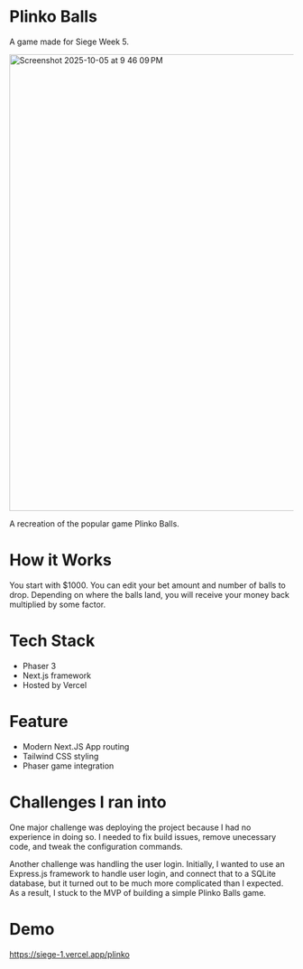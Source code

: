 # Plinko Balls
A game made for Siege Week 5.

<img width="1047" height="809" alt="Screenshot 2025-10-05 at 9 46 09 PM" src="https://github.com/user-attachments/assets/843529ad-af21-4460-99ca-68099e4b1241" />

A recreation of the popular game Plinko Balls.

# How it Works
You start with $1000. You can edit your bet amount and number of balls to drop. Depending on where the balls land, you will receive your money back multiplied by some factor.

# Tech Stack
- Phaser 3
- Next.js framework
- Hosted by Vercel

# Feature
- Modern Next.JS App routing
- Tailwind CSS styling
- Phaser game integration

# Challenges I ran into
One major challenge was deploying the project because I had no experience in doing so. I needed to fix build issues, remove unecessary code, and tweak the configuration commands.

Another challenge was handling the user login. Initially, I wanted to use an Express.js framework to handle user login, and connect that to a SQLite database, but it turned out to be much more complicated than I expected. As a result, I stuck to the MVP of building a simple Plinko Balls game.

# Demo
https://siege-1.vercel.app/plinko
